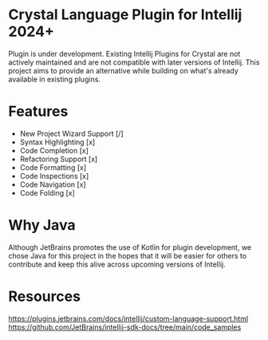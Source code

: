 # Crystal Language Plugin for Intellij 2024+

Plugin is under development. 
Existing Intellij Plugins for Crystal are not actively maintained and
are not compatible with later versions of Intellij. 
This project aims to provide an alternative while building on what's already available in existing plugins.

# Features
- New Project Wizard Support [/]
- Syntax Highlighting [x]
- Code Completion [x]
- Refactoring Support [x]
- Code Formatting [x]
- Code Inspections [x]
- Code Navigation [x]
- Code Folding [x]

# Why Java
Although JetBrains promotes the use of Kotlin for plugin development, we chose Java for this project
in the hopes that it will be easier for others to contribute and keep this alive across upcoming versions of Intellij.

# Resources
https://plugins.jetbrains.com/docs/intellij/custom-language-support.html
https://github.com/JetBrains/intellij-sdk-docs/tree/main/code_samples